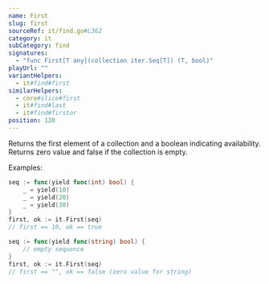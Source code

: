 ```yaml
---
name: First
slug: first
sourceRef: it/find.go#L362
category: it
subCategory: find
signatures:
  - "func First[T any](collection iter.Seq[T]) (T, bool)"
playUrl: ""
variantHelpers:
  - it#find#first
similarHelpers:
  - core#slice#first
  - it#find#last
  - it#find#firstor
position: 120
---
```


Returns the first element of a collection and a boolean indicating availability. Returns zero value and false if the collection is empty.

Examples:

```go
seq := func(yield func(int) bool) {
    _ = yield(10)
    _ = yield(20)
    _ = yield(30)
}
first, ok := it.First(seq)
// first == 10, ok == true
```

```go
seq := func(yield func(string) bool) {
    // empty sequence
}
first, ok := it.First(seq)
// first == "", ok == false (zero value for string)
```